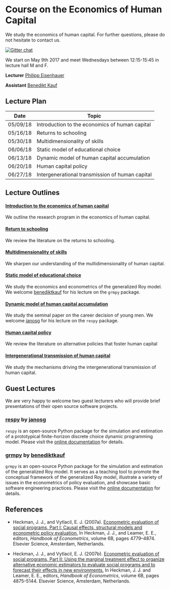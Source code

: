 # Course on the Economics of Human Capital

We study the economics of human capital. For further questions, please do not hesitate to contact us.

[![Gitter chat](https://badges.gitter.im/gitterHQ/gitter.png)](https://gitter.im/eisenhauerIO/Lobby?utm_source=share-link&utm_medium=link&utm_campaign=share-link)
<br>

We start on May 9th 2017 and meet Wednesdays between 12:15-15:45 in lecture hall M and F.

**Lecturer** [Philipp Eisenhauer](https://peisenha.github.io/build/html/index.html)

**Assistant** [Benedikt Kauf](https://github.com/benediktkauf)

## Lecture Plan

| Date      | Topic                                                     |
| ----------| --------------------------------------------------------- |
| 05/09/18  | Introduction to the economics of human capital            |
| 05/16/18  | Returns to schooling                                      |
| 05/30/18  | Multidimensionality of skills                             |
| 06/06/18  | Static model of educational choice                        |
| 06/13/18  | Dynamic model of human capital accumulation               |
| 06/20/18  | Human capital policy                                      |
| 06/27/18  | Intergenerational transmission of human capital           |

## Lecture Outlines

#### [Introduction to the economics of human capital](https://github.com/eisenhauerIO/human_capital/blob/master/distribution/01_intro_human_capital.pdf)

We outline the research program in the economics of human capital.

#### [Return to schooling](https://github.com/eisenhauerIO/economics_of_human_capital/blob/master/distribution/02_returns_schooling.pdf)

We review the literature on the returns to schooling.

#### [Multidimensionality of skills](https://github.com/eisenhauerIO/economics_of_human_capital/blob/master/distribution/03_multidimensionality_skills.pdf)

We sharpen our understanding of the multidimensionality of human capital.

#### [Static model of educational choice](https://github.com/eisenhauerIO/economics_of_human_capital/blob/master/distribution/04_static_model.pdf)

We study the economics and econometrics of the generalized Roy model. We welcome [benediktkauf](https://github.com/benediktkauf) for his lecture on the ``grmpy`` package.

#### [Dynamic model of human capital accumulation](https://github.com/eisenhauerIO/economics_of_human_capital/blob/master/distribution/04_dynamic_model.pdf)

We study the seminal paper on the career decision of young men. We welcome [janosg](https://github.com/janosg) for his lecture on the ``respy`` package.

#### [Human capital policy](https://github.com/eisenhauerIO/economics_of_human_capital/blob/master/distribution/06_human_capital_policy.pdf)

We review the literature on alternative policies that foster human capital

#### [Intergenerational transmission of human capital](https://github.com/eisenhauerIO/economics_of_human_capital/blob/master/distribution/07_intergenerational_transmission.pdf)

We study the mechanisms driving the intergenerational transmission of human capital.

## Guest Lectures

We are very happy to welcome two guest lecturers who will provide brief presentations of their open source software projects.

### [respy](https://giphy.com/gifs/13HgwGsXF0aiGY/html5) by [janosg](https://github.com/janosg)

``respy`` is an open-source Python package for the simulation and estimation of a prototypical finite-horizon discrete choice dynamic programming model. Please visit the [online documentation](http://respy.readthedocs.io/) for details.


### [grmpy](https://giphy.com/gifs/13HgwGsXF0aiGY/html5) by [benediktkauf](https://github.com/benediktkauf)

``grmpy`` is an open-source Python package for the simulation and estimation of the generalized Roy model. It serves as a teaching tool to promote the conceptual framework of the generalized Roy model, illustrate a variety of issues in the econometrics of policy evaluation, and showcase basic software engineering practices. Please visit the [online documentation](http://grmpy.readthedocs.io/) for details.

## References

*  Heckman, J. J., and Vytlacil, E. J. (2007a). [Econometric evaluation of social programs, Part
I: Causal effects, structural models and econometric policy evaluation.](http://ac.els-cdn.com/S1573441207060709/1-s2.0-S1573441207060709-main.pdf?_tid=b933f5c8-6bbe-11e7-8ae8-00000aacb35d&acdnat=1500385435_c69182d36b79b66bbce5f5a7c593617c) In Heckman, J. J., and Leamer, E. E., editors, *Handbook of Econometrics*, volume 6B, pages 4779–4874. Elsevier
Science, Amsterdam, Netherlands.

* Heckman, J. J., and Vytlacil, E. J. (2007b). [Econometric evaluation of social programs, Part
II: Using the marginal treatment effect to organize alternative economic estimators to evaluate social programs and to forecast their effects in new environments.](http://ac.els-cdn.com/S1573441207060710/1-s2.0-S1573441207060710-main.pdf?_tid=5ccb4ace-6bbf-11e7-807b-00000aab0f26&acdnat=1500385710_c3706f18138fabe356b0f3ebddd75670) In Heckman, J. J. and Leamer, E. E., editors, *Handbook of Econometrics*, volume 6B, pages 4875–5144. Elsevier Science, Amsterdam, Netherlands.
